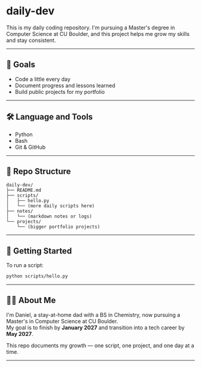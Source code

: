 # daily-dev

This is my daily coding repository. I'm pursuing a Master's degree in Computer Science at CU Boulder, and this project helps me grow my skills and stay consistent.

---

## 📌 Goals

- Code a little every day  
- Document progress and lessons learned  
- Build public projects for my portfolio  

---

## 🛠️ Language and Tools

- Python  
- Bash  
- Git & GitHub  

---

## 📁 Repo Structure

```
daily-dev/
├── README.md
├── scripts/
│   ├── hello.py
│   └── (more daily scripts here)
├── notes/
│   └── (markdown notes or logs)
└── projects/
    └── (bigger portfolio projects)
```

---

## 🚀 Getting Started

To run a script:

```bash
python scripts/hello.py
```

---

## 👨‍💻 About Me

I'm Daniel, a stay-at-home dad with a BS in Chemistry, now pursuing a Master's in Computer Science at CU Boulder.  
My goal is to finish by **January 2027** and transition into a tech career by **May 2027**.

This repo documents my growth — one script, one project, and one day at a time.

---
